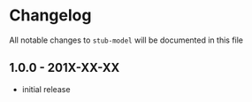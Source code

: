 # Changelog

All notable changes to `stub-model` will be documented in this file

## 1.0.0 - 201X-XX-XX

- initial release
